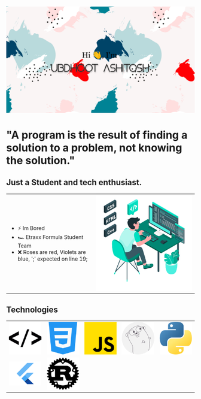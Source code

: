 ![alt image](./github.png)

# "A program is the result of finding a solution to a problem, not knowing the solution."

## Just a Student and tech enthusiast.

<table>
  <tr>
    <td> 
      <ul>
        <li> ⚡ Im Bored </li>
        <li> 🏎️ Etraxx Formula Student Team </li>
        <li> ❌ Roses are red, Violets are blue, ';' expected on line 19;</li>
      </ul>
    </td>
    <td> <img src="./Freepik_illustration.png" width="600"</td>
  </tr>
 </table>


## Technologies
<table>
  <tr>
    <td> <img src="./html-coding.png"></td>
    <td> <img src="./css-3.png"></td>
    <td> <img src="./js.png"></td>
    <td> <img src="./go-lang.png"></td>
    <td> <img src="./python.png"></td>
  </tr>
  <tr>
    <td> <img src="./Flutter.png" width="100"></td>
    <td> <img src="./Rust.png" width="100"></td>
  </tr>
</table>
